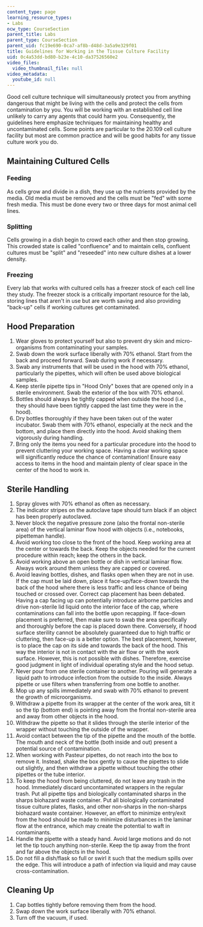 ```yaml
---
content_type: page
learning_resource_types:
- Labs
ocw_type: CourseSection
parent_title: Labs
parent_type: CourseSection
parent_uid: fc19e690-0ca7-af8b-d48d-3a5a9e329f01
title: Guidelines for Working in the Tissue Culture Facility
uid: 0c4a53dd-bd80-b23e-4c10-da37526560e2
video_files:
  video_thumbnail_file: null
video_metadata:
  youtube_id: null
---
```


Good cell culture technique will simultaneously protect you from anything dangerous that might be living with the cells and protect the cells from contamination by you. You will be working with an established cell line unlikely to carry any agents that could harm you. Consequently, the guidelines here emphasize techniques for maintaining healthy and uncontaminated cells. Some points are particular to the 20.109 cell culture facility but most are common practice and will be good habits for any tissue culture work you do.

Maintaining Cultured Cells
--------------------------

### Feeding

As cells grow and divide in a dish, they use up the nutrients provided by the media. Old media must be removed and the cells must be "fed" with some fresh media. This must be done every two or three days for most animal cell lines.

### Splitting

Cells growing in a dish begin to crowd each other and then stop growing. This crowded state is called "confluence" and to maintain cells, confluent cultures must be "split" and "reseeded" into new culture dishes at a lower density.

### Freezing

Every lab that works with cultured cells has a freezer stock of each cell line they study. The freezer stock is a critically important resource for the lab, storing lines that aren't in use but are worth saving and also providing "back-up" cells if working cultures get contaminated.

Hood Preparation
----------------

1.  Wear gloves to protect yourself but also to prevent dry skin and micro-organisms from contaminating your samples.
2.  Swab down the work surface liberally with 70% ethanol. Start from the back and proceed forward. Swab during work if necessary.
3.  Swab any instruments that will be used in the hood with 70% ethanol, particularly the pipettes, which will often be used above biological samples.
4.  Keep sterile pipette tips in "Hood Only" boxes that are opened only in a sterile environment. Swab the exterior of the box with 70% ethanol.
5.  Bottles should always be tightly capped when outside the hood (i.e., they should have been tightly capped the last time they were in the hood).
6.  Dry bottles thoroughly if they have been taken out of the water incubator. Swab them with 70% ethanol, especially at the neck and the bottom, and place them directly into the hood. Avoid shaking them vigorously during handling.
7.  Bring only the items you need for a particular procedure into the hood to prevent cluttering your working space. Having a clear working space will significantly reduce the chance of contamination! Ensure easy access to items in the hood and maintain plenty of clear space in the center of the hood to work in.

Sterile Handling
----------------

1.  Spray gloves with 70% ethanol as often as necessary.
2.  The indicator stripes on the autoclave tape should turn black if an object has been properly autoclaved.
3.  Never block the negative pressure zone (also the frontal non-sterile area) of the vertical laminar flow hood with objects (i.e., notebooks, pipetteman handle).
4.  Avoid working too close to the front of the hood. Keep working area at the center or towards the back. Keep the objects needed for the current procedure within reach; keep the others in the back.
5.  Avoid working above an open bottle or dish in vertical laminar flow. Always work around them unless they are capped or covered.
6.  Avoid leaving bottles, dishes, and flasks open when they are not in use. If the cap must be laid down, place it face-up/face-down towards the back of the hood where there is less traffic and less chance of being touched or crossed over. Correct cap placement has been debated. Having a cap facing up can potentially introduce airborne particles and drive non-sterile lid liquid onto the interior face of the cap, where contaminations can fall into the bottle upon recapping. If face-down placement is preferred, then make sure to swab the area specifically and thoroughly before the cap is placed down there. Conversely, if hood surface sterility cannot be absolutely guaranteed due to high traffic or cluttering, then face-up is a better option. The best placement, however, is to place the cap on its side and towards the back of the hood. This way the interior is not in contact with the air flow or with the work surface. However, this is not possible with dishes. Therefore, exercise good judgment in light of individual operating style and the hood setup.
7.  Never pour from one sterile container to another. Pouring will generate a liquid path to introduce infection from the outside to the inside. Always pipette or use filters when transferring from one bottle to another.
8.  Mop up any spills immediately and swab with 70% ethanol to prevent the growth of microorganisms.
9.  Withdraw a pipette from its wrapper at the center of the work area, tilt it so the tip (bottom end) is pointing away from the frontal non-sterile area and away from other objects in the hood.
10.  Withdraw the pipette so that it slides through the sterile interior of the wrapper without touching the outside of the wrapper.
11.  Avoid contact between the tip of the pipette and the mouth of the bottle. The mouth and neck of the bottle (both inside and out) present a potential source of contamination.
12.  When working with Pasteur pipettes, do not reach into the box to remove it. Instead, shake the box gently to cause the pipettes to slide out slightly, and then withdraw a pipette without touching the other pipettes or the tube interior.
13.  To keep the hood from being cluttered, do not leave any trash in the hood. Immediately discard uncontaminated wrappers in the regular trash. Put all pipette tips and biologically contaminated sharps in the sharps biohazard waste container. Put all biologically contaminated tissue culture plates, flasks, and other non-sharps in the non-sharps biohazard waste container. However, an effort to minimize entry/exit from the hood should be made to minimize disturbances in the laminar flow at the entrance, which may create the potential to waft in contaminants.
14.  Handle the pipette with a steady hand. Avoid large motions and do not let the tip touch anything non-sterile. Keep the tip away from the front and far above the objects in the hood.
15.  Do not fill a dish/flask so full or swirl it such that the medium spills over the edge. This will introduce a path of infection via liquid and may cause cross-contamination.

Cleaning Up
-----------

1.  Cap bottles tightly before removing them from the hood.
2.  Swap down the work surface liberally with 70% ethanol.
3.  Turn off the vacuum, if used.